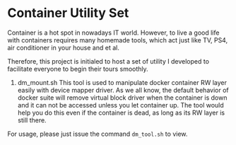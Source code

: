 Container Utility Set
=======

Container is a hot spot in nowadays IT world. However, to live a good life with containers requires many homemade tools, which act just like TV, PS4, air conditioner in your house and et al.

Therefore, this project is initialed to host a set of utility I developed to facilitate everyone to begin their tours smoothly.


1. dm_mount.sh
This tool is used to manipulate docker container RW layer easily with device mapper driver. As we all know, the default behavior of docker suite will remove virtual block driver when the container is down and it can not be accessed unless you let container up. The tool would help you do this even if the container is dead, as long as its RW layer is still there.

For usage, please just issue the command `dm_tool.sh` to view.

